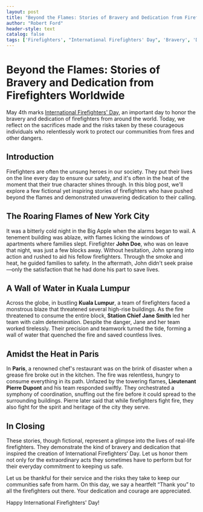 ```yaml
---
layout: post
title: "Beyond the Flames: Stories of Bravery and Dedication from Firefighters Worldwide"
author: "Robert Ford"
header-style: text
catalog: false
tags: ['Firefighters', "International Firefighters' Day", 'Bravery', 'Dedication', 'Service', 'Safety', 'Risk', 'Community', 'Fiction']
---
```


# Beyond the Flames: Stories of Bravery and Dedication from Firefighters Worldwide  

May 4th marks [International Firefighters' Day](https://en.wikipedia.org/wiki/International_Firefighters%27_Day), an important day to honor the bravery and dedication of firefighters from around the world. Today, we reflect on the sacrifices made and the risks taken by these courageous individuals who relentlessly work to protect our communities from fires and other dangers.   

## Introduction  

Firefighters are often the unsung heroes in our society. They put their lives on the line every day to ensure our safety, and it's often in the heat of the moment that their true character shines through. In this blog post, we'll explore a few fictional yet inspiring stories of firefighters who have pushed beyond the flames and demonstrated unwavering dedication to their calling.  

## The Roaring Flames of New York City  

It was a bitterly cold night in the Big Apple when the alarms began to wail. A tenement building was ablaze, with flames licking the windows of apartments where families slept. Firefighter **John Doe**, who was on leave that night, was just a few blocks away. Without hesitation, John sprang into action and rushed to aid his fellow firefighters. Through the smoke and heat, he guided families to safety. In the aftermath, John didn't seek praise—only the satisfaction that he had done his part to save lives.  

## A Wall of Water in Kuala Lumpur  

Across the globe, in bustling **Kuala Lumpur**, a team of firefighters faced a monstrous blaze that threatened several high-rise buildings. As the fire threatened to consume the entire block, **Station Chief Jane Smith** led her team with calm determination. Despite the danger, Jane and her team worked tirelessly. Their precision and teamwork turned the tide, forming a wall of water that quenched the fire and saved countless lives.  

## Amidst the Heat in Paris  

In **Paris**, a renowned chef's restaurant was on the brink of disaster when a grease fire broke out in the kitchen. The fire was relentless, hungry to consume everything in its path. Unfazed by the towering flames, **Lieutenant Pierre Dupont** and his team responded swiftly. They orchestrated a symphony of coordination, snuffing out the fire before it could spread to the surrounding buildings. Pierre later said that while firefighters fight fire, they also fight for the spirit and heritage of the city they serve.  

## In Closing  

These stories, though fictional, represent a glimpse into the lives of real-life firefighters. They demonstrate the kind of bravery and dedication that inspired the creation of International Firefighters' Day. Let us honor them not only for the extraordinary acts they sometimes have to perform but for their everyday commitment to keeping us safe.  

Let us be thankful for their service and the risks they take to keep our communities safe from harm. On this day, we say a heartfelt “Thank you” to all the firefighters out there. Your dedication and courage are appreciated.  

Happy International Firefighters' Day!  